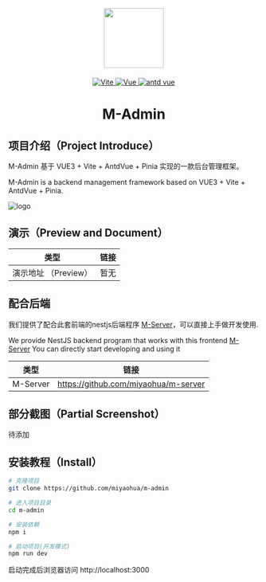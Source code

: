 <div align="center">

<img src="https://www.vpske.cn/upload/m-admin/logo.png" width="120px" height="120px"/>

<p align="center" style="margin-top:20px">
	<a href="https://v3.vuejs.org/" target="_blank">
		<img src="https://img.shields.io/badge/vite-5.x-blue" alt="Vite">
	</a>
	<a href="https://v3.vuejs.org/" target="_blank">
		<img src="https://img.shields.io/badge/Vue.js-3.x-green" alt="Vue">
	</a>
	<a href="https://www.antdv.com/components/icon-cn" target="_blank">
		<img src="https://img.shields.io/badge/antd-vue-blue" alt="antd vue">
	</a>
</p>

<h1>M-Admin</h1>

</div>

## 项目介绍（Project Introduce）

M-Admin 基于 VUE3 + Vite + AntdVue + Pinia 实现的一款后台管理框架。

M-Admin is a backend management framework based on VUE3 + Vite + AntdVue + Pinia.

![logo](https://www.vpske.cn/upload/m-admin/desk.png)

## 演示（Preview and Document）

| 类型                 | 链接 |
| -------------------- | ---- |
| 演示地址 （Preview） | 暂无 |

## 配合后端

我们提供了配合此套前端的nestjs后端程序 [M-Server](https://github.com/miyaohua/m-server)，可以直接上手做开发使用.

We provide NestJS backend program that works with this frontend [M-Server](https://github.com/miyaohua/m-server) You can directly start developing and using it

| 类型   | 链接                                    |
| ------ | --------------------------------------- |
| M-Server | https://github.com/miyaohua/m-server |

## 部分截图（Partial Screenshot）

<!-- ![logo](https://mock.fcadmin.fun/web/img/fc-2.png) -->
待添加

## 安装教程（Install）

```sh
# 克隆项目
git clone https://github.com/miyaohua/m-admin

# 进入项目目录
cd m-admin

# 安装依赖
npm i

# 启动项目(开发模式)
npm run dev
```

启动完成后浏览器访问 http://localhost:3000
